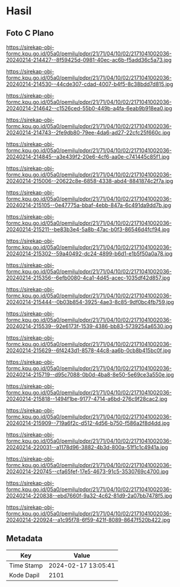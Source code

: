 # Hasil

## Foto C Plano

https://sirekap-obj-formc.kpu.go.id/05a0/pemilu/pdpr/21/71/04/10/02/2171041002036-20240214-214427--8f59425d-0981-40ec-ac6b-f5add36c5a73.jpg

https://sirekap-obj-formc.kpu.go.id/05a0/pemilu/pdpr/21/71/04/10/02/2171041002036-20240214-214530--44cde307-cdad-4007-b4f5-8c38bdd7d815.jpg

https://sirekap-obj-formc.kpu.go.id/05a0/pemilu/pdpr/21/71/04/10/02/2171041002036-20240214-214642--c1526ced-55b0-449b-a4fa-6eab9b918ea0.jpg

https://sirekap-obj-formc.kpu.go.id/05a0/pemilu/pdpr/21/71/04/10/02/2171041002036-20240214-214743--2fe9db80-79ee-4da6-ad27-22cfc25f660c.jpg

https://sirekap-obj-formc.kpu.go.id/05a0/pemilu/pdpr/21/71/04/10/02/2171041002036-20240214-214845--a3e439f2-20e6-4cf6-aa0e-c741445c85f1.jpg

https://sirekap-obj-formc.kpu.go.id/05a0/pemilu/pdpr/21/71/04/10/02/2171041002036-20240214-215006--20622c8e-6858-4338-abd4-8841874c2f7a.jpg

https://sirekap-obj-formc.kpu.go.id/05a0/pemilu/pdpr/21/71/04/10/02/2171041002036-20240214-215105--0e47775a-bbaf-4ebb-847a-6c491da9dd7b.jpg

https://sirekap-obj-formc.kpu.go.id/05a0/pemilu/pdpr/21/71/04/10/02/2171041002036-20240214-215211--be83b3e4-5a8b-47ac-b0f3-86546d4fcf94.jpg

https://sirekap-obj-formc.kpu.go.id/05a0/pemilu/pdpr/21/71/04/10/02/2171041002036-20240214-215302--59a40492-dc24-4899-b6d1-e1b5f50a0a78.jpg

https://sirekap-obj-formc.kpu.go.id/05a0/pemilu/pdpr/21/71/04/10/02/2171041002036-20240214-215356--6efb0080-4ca1-4d45-acec-1035df42d857.jpg

https://sirekap-obj-formc.kpu.go.id/05a0/pemilu/pdpr/21/71/04/10/02/2171041002036-20240214-215444--0b03b854-3925-4ae3-8c85-9df0bc4fb759.jpg

https://sirekap-obj-formc.kpu.go.id/05a0/pemilu/pdpr/21/71/04/10/02/2171041002036-20240214-215539--92e6173f-1539-4386-bb83-5739254a6530.jpg

https://sirekap-obj-formc.kpu.go.id/05a0/pemilu/pdpr/21/71/04/10/02/2171041002036-20240214-215629--6f4243d1-8578-44c8-aa6b-0cb8b415bc0f.jpg

https://sirekap-obj-formc.kpu.go.id/05a0/pemilu/pdpr/21/71/04/10/02/2171041002036-20240214-215719--d95c7088-0b0d-4ba8-8e50-5e69ce3a550e.jpg

https://sirekap-obj-formc.kpu.go.id/05a0/pemilu/pdpr/21/71/04/10/02/2171041002036-20240214-215818--1494f1be-9177-4714-a6bd-276c9f28cac2.jpg

https://sirekap-obj-formc.kpu.go.id/05a0/pemilu/pdpr/21/71/04/10/02/2171041002036-20240214-215909--719a6f2c-d512-4d56-b750-f586a2f8d4dd.jpg

https://sirekap-obj-formc.kpu.go.id/05a0/pemilu/pdpr/21/71/04/10/02/2171041002036-20240214-220031--a1178d96-3882-4b3d-800a-51f1c1c4941a.jpg

https://sirekap-obj-formc.kpu.go.id/05a0/pemilu/pdpr/21/71/04/10/02/2171041002036-20240214-220745--cfa65fef-17e5-4673-91c5-3530769c4700.jpg

https://sirekap-obj-formc.kpu.go.id/05a0/pemilu/pdpr/21/71/04/10/02/2171041002036-20240214-220838--ebd7660f-9a32-4c62-81d9-2a07bb7478f5.jpg

https://sirekap-obj-formc.kpu.go.id/05a0/pemilu/pdpr/21/71/04/10/02/2171041002036-20240214-220924--a1c95f78-6f59-421f-8089-8647f520b422.jpg


## Metadata

| Key        | Value               |
| ---------- | ------------------- |
| Time Stamp | 2024-02-17 13:05:41 |
| Kode Dapil | 2101                |



